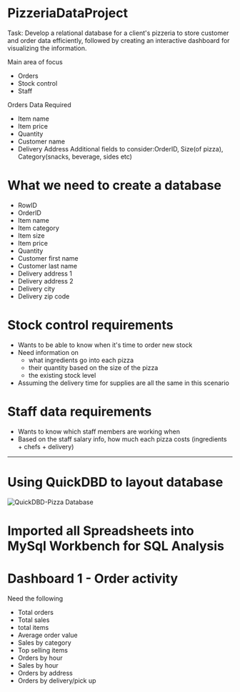 # PizzeriaDataProject
Task: Develop a relational database for a client's pizzeria to store customer and order data efficiently, followed by creating an interactive dashboard for visualizing the information.

Main area of focus
- Orders
- Stock control
- Staff

Orders Data Required
- Item name
- Item price
- Quantity
- Customer name
- Delivery Address
Additional fields to consider:OrderID, Size(of pizza), Category(snacks, beverage, sides etc)


# What we need to create a database
- RowID
- OrderID
- Item name
- Item category
- Item size
- Item price
- Quantity
- Customer first name
- Customer last name
- Delivery address 1
- Delivery address 2
- Delivery city
- Delivery zip code

# Stock control requirements
- Wants to be able to know when it's time to order new stock
- Need information on
    - what ingredients go into each pizza
    - their quantity based on the size of the pizza
    - the existing stock level
- Assuming the delivery time for supplies are all the same in this scenario
# Staff data requirements
- Wants to know which staff members are working when
- Based on the staff salary info, how much each pizza costs (ingredients + chefs + delivery)
--------------------------------------------------------------------------------------------------
# Using QuickDBD to layout database

![QuickDBD-Pizza Database](https://github.com/wesleyhsin/PizzeriaDataProject/assets/156386124/867fc7be-6a35-44dc-b412-f2658f9b8115)

# Imported all Spreadsheets into MySql Workbench for SQL Analysis















# Dashboard 1 - Order activity
Need the following
- Total orders
- Total sales
- total items
- Average order value
- Sales by category
- Top selling items
- Orders by hour
- Sales by hour
- Orders by address
- Orders by delivery/pick up
